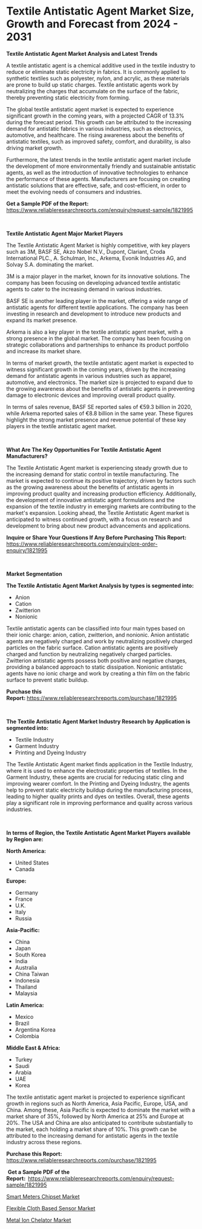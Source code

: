 <p><h1>Textile Antistatic Agent Market Size, Growth and Forecast from 2024 - 2031</h1></p><p><strong>Textile Antistatic Agent Market Analysis and Latest Trends</strong></p>
<p><p>A textile antistatic agent is a chemical additive used in the textile industry to reduce or eliminate static electricity in fabrics. It is commonly applied to synthetic textiles such as polyester, nylon, and acrylic, as these materials are prone to build up static charges. Textile antistatic agents work by neutralizing the charges that accumulate on the surface of the fabric, thereby preventing static electricity from forming.</p><p>The global textile antistatic agent market is expected to experience significant growth in the coming years, with a projected CAGR of 13.3% during the forecast period. This growth can be attributed to the increasing demand for antistatic fabrics in various industries, such as electronics, automotive, and healthcare. The rising awareness about the benefits of antistatic textiles, such as improved safety, comfort, and durability, is also driving market growth.</p><p>Furthermore, the latest trends in the textile antistatic agent market include the development of more environmentally friendly and sustainable antistatic agents, as well as the introduction of innovative technologies to enhance the performance of these agents. Manufacturers are focusing on creating antistatic solutions that are effective, safe, and cost-efficient, in order to meet the evolving needs of consumers and industries.</p></p>
<p><strong>Get a Sample PDF of the Report:&nbsp;</strong> <a href="https://www.reliableresearchreports.com/enquiry/request-sample/1821995">https://www.reliableresearchreports.com/enquiry/request-sample/1821995</a></p>
<p>&nbsp;</p>
<p><strong>Textile Antistatic Agent Major Market Players</strong></p>
<p><p>The Textile Antistatic Agent Market is highly competitive, with key players such as 3M, BASF SE, Akzo Nobel N.V., Dupont, Clariant, Croda International PLC., A. Schulman, Inc., Arkema, Evonik Industries AG, and Solvay S.A. dominating the market.</p><p>3M is a major player in the market, known for its innovative solutions. The company has been focusing on developing advanced textile antistatic agents to cater to the increasing demand in various industries.</p><p>BASF SE is another leading player in the market, offering a wide range of antistatic agents for different textile applications. The company has been investing in research and development to introduce new products and expand its market presence.</p><p>Arkema is also a key player in the textile antistatic agent market, with a strong presence in the global market. The company has been focusing on strategic collaborations and partnerships to enhance its product portfolio and increase its market share.</p><p>In terms of market growth, the textile antistatic agent market is expected to witness significant growth in the coming years, driven by the increasing demand for antistatic agents in various industries such as apparel, automotive, and electronics. The market size is projected to expand due to the growing awareness about the benefits of antistatic agents in preventing damage to electronic devices and improving overall product quality.</p><p>In terms of sales revenue, BASF SE reported sales of €59.3 billion in 2020, while Arkema reported sales of €8.8 billion in the same year. These figures highlight the strong market presence and revenue potential of these key players in the textile antistatic agent market.</p></p>
<p>&nbsp;</p>
<p><strong>What Are The Key Opportunities For Textile Antistatic Agent Manufacturers?</strong></p>
<p><p>The Textile Antistatic Agent market is experiencing steady growth due to the increasing demand for static control in textile manufacturing. The market is expected to continue its positive trajectory, driven by factors such as the growing awareness about the benefits of antistatic agents in improving product quality and increasing production efficiency. Additionally, the development of innovative antistatic agent formulations and the expansion of the textile industry in emerging markets are contributing to the market's expansion. Looking ahead, the Textile Antistatic Agent market is anticipated to witness continued growth, with a focus on research and development to bring about new product advancements and applications.</p></p>
<p><strong>Inquire or Share Your Questions If Any Before Purchasing This Report:</strong> <a href="https://www.reliableresearchreports.com/enquiry/pre-order-enquiry/1821995">https://www.reliableresearchreports.com/enquiry/pre-order-enquiry/1821995</a></p>
<p>&nbsp;</p>
<p><strong>Market Segmentation</strong></p>
<p><strong>The Textile Antistatic Agent Market Analysis by types is segmented into:</strong></p>
<p><ul><li>Anion</li><li>Cation</li><li>Zwitterion</li><li>Nonionic</li></ul></p>
<p><p>Textile antistatic agents can be classified into four main types based on their ionic charge: anion, cation, zwitterion, and nonionic. Anion antistatic agents are negatively charged and work by neutralizing positively charged particles on the fabric surface. Cation antistatic agents are positively charged and function by neutralizing negatively charged particles. Zwitterion antistatic agents possess both positive and negative charges, providing a balanced approach to static dissipation. Nonionic antistatic agents have no ionic charge and work by creating a thin film on the fabric surface to prevent static buildup.</p></p>
<p><strong>Purchase this Report:&nbsp;</strong><a href="https://www.reliableresearchreports.com/purchase/1821995">https://www.reliableresearchreports.com/purchase/1821995</a></p>
<p>&nbsp;</p>
<p><strong>The Textile Antistatic Agent Market Industry Research by Application is segmented into:</strong></p>
<p><ul><li>Textile Industry</li><li>Garment Industry</li><li>Printing and Dyeing Industry</li></ul></p>
<p><p>The Textile Antistatic Agent market finds application in the Textile Industry, where it is used to enhance the electrostatic properties of textiles. In the Garment Industry, these agents are crucial for reducing static cling and improving wearer comfort. In the Printing and Dyeing Industry, the agents help to prevent static electricity buildup during the manufacturing process, leading to higher quality prints and dyes on textiles. Overall, these agents play a significant role in improving performance and quality across various industries.</p></p>
<p>&nbsp;</p>
<p><strong>In terms of Region, the Textile Antistatic Agent Market Players available by Region are:</strong></p>
<p>
    <p> <strong> North America: </strong>
        <ul>
            <li>United States</li>
            <li>Canada</li>
        </ul>
        </p> 
    <p> <strong> Europe: </strong>
        <ul>
            <li>Germany</li>
            <li>France</li>
            <li>U.K.</li>
            <li>Italy</li>
            <li>Russia</li>
        </ul>
        </p> 
    <p> <strong> Asia-Pacific: </strong>
        <ul>
            <li>China</li>
            <li>Japan</li>
            <li>South Korea</li>
            <li>India</li>
            <li>Australia</li>
            <li>China Taiwan</li>
            <li>Indonesia</li>
            <li>Thailand</li>
            <li>Malaysia</li>
        </ul>
        </p> 
    <p> <strong> Latin America: </strong>
        <ul>
            <li>Mexico</li>
            <li>Brazil</li>
            <li>Argentina Korea</li>
            <li>Colombia</li>
        </ul>
        </p> 
    <p> <strong> Middle East & Africa: </strong>
        <ul>
            <li>Turkey</li>
            <li>Saudi</li>
            <li>Arabia</li>
            <li>UAE</li>
            <li>Korea</li>
        </ul>
    </p>
    </p>
<p><p>The textile antistatic agent market is projected to experience significant growth in regions such as North America, Asia Pacific, Europe, USA, and China. Among these, Asia Pacific is expected to dominate the market with a market share of 35%, followed by North America at 25% and Europe at 20%. The USA and China are also anticipated to contribute substantially to the market, each holding a market share of 10%. This growth can be attributed to the increasing demand for antistatic agents in the textile industry across these regions.</p></p>
<p><strong>Purchase this Report: </strong><a href="https://www.reliableresearchreports.com/purchase/1821995">https://www.reliableresearchreports.com/purchase/1821995</a></p>
<p>&nbsp;<strong>Get a Sample PDF of the Report:&nbsp;&nbsp;</strong><a href="https://www.reliableresearchreports.com/enquiry/request-sample/1821995">https://www.reliableresearchreports.com/enquiry/request-sample/1821995</a></p>
<p><strong></strong></p>
<p><p><a href="https://view.publitas.com/reportprime-1/smart-meters-chipset-market-a-comprehensive-report-of-its-market-share-growth-trends-2023-2030/">Smart Meters Chipset Market</a></p><p><a href="https://view.publitas.com/reportprime-1/flexible-cloth-based-sensor-market-insights-market-players-and-forecast-till-2030/">Flexible Cloth Based Sensor Market</a></p><p><a href="https://github.com/moyahfrancoestellec51j635wcx/Market-Research-Report-List-1/blob/main/metal-ion-chelator-market.md">Metal Ion Chelator Market</a></p></p>